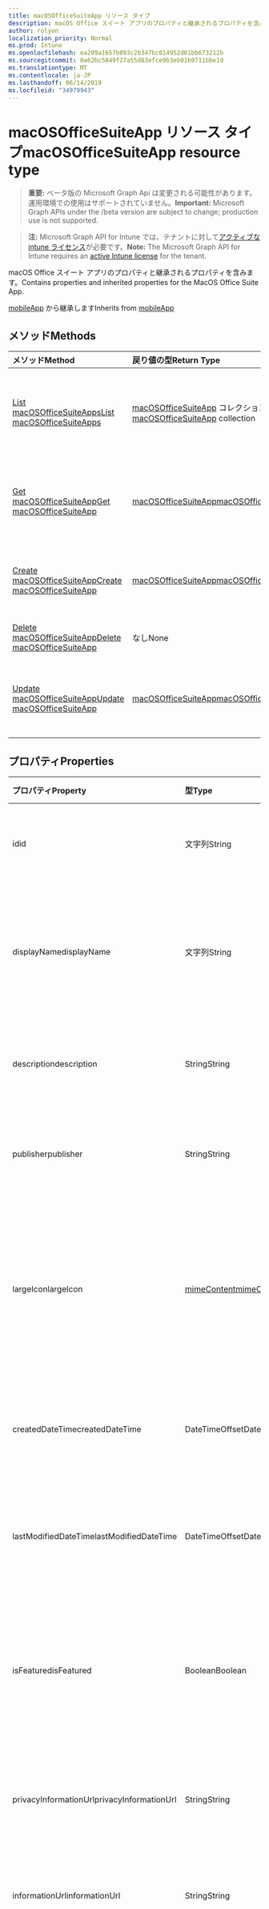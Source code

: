 ```yaml
---
title: macOSOfficeSuiteApp リソース タイプ
description: macOS Office スイート アプリのプロパティと継承されるプロパティを含みます。
author: rolyon
localization_priority: Normal
ms.prod: Intune
ms.openlocfilehash: ea209a1657b093c2b347bc014952d61bb673212b
ms.sourcegitcommit: 0a62bc5849f27a55d83efce9b3eb01b9711bbe1d
ms.translationtype: MT
ms.contentlocale: ja-JP
ms.lasthandoff: 06/14/2019
ms.locfileid: "34979943"
---
```

# <a name="macosofficesuiteapp-resource-type"></a><span data-ttu-id="b34b5-103">macOSOfficeSuiteApp リソース タイプ</span><span class="sxs-lookup"><span data-stu-id="b34b5-103">macOSOfficeSuiteApp resource type</span></span>

> <span data-ttu-id="b34b5-104">**重要:** ベータ版の Microsoft Graph Api は変更される可能性があります。運用環境での使用はサポートされていません。</span><span class="sxs-lookup"><span data-stu-id="b34b5-104">**Important:** Microsoft Graph APIs under the /beta version are subject to change; production use is not supported.</span></span>

> <span data-ttu-id="b34b5-105">**注:** Microsoft Graph API for Intune では、テナントに対して[アクティブな intune ライセンス](https://go.microsoft.com/fwlink/?linkid=839381)が必要です。</span><span class="sxs-lookup"><span data-stu-id="b34b5-105">**Note:** The Microsoft Graph API for Intune requires an [active Intune license](https://go.microsoft.com/fwlink/?linkid=839381) for the tenant.</span></span>

<span data-ttu-id="b34b5-106">macOS Office スイート アプリのプロパティと継承されるプロパティを含みます。</span><span class="sxs-lookup"><span data-stu-id="b34b5-106">Contains properties and inherited properties for the MacOS Office Suite App.</span></span>


<span data-ttu-id="b34b5-107">[mobileApp](../resources/intune-apps-mobileapp.md) から継承します</span><span class="sxs-lookup"><span data-stu-id="b34b5-107">Inherits from [mobileApp](../resources/intune-apps-mobileapp.md)</span></span>

## <a name="methods"></a><span data-ttu-id="b34b5-108">メソッド</span><span class="sxs-lookup"><span data-stu-id="b34b5-108">Methods</span></span>
|<span data-ttu-id="b34b5-109">メソッド</span><span class="sxs-lookup"><span data-stu-id="b34b5-109">Method</span></span>|<span data-ttu-id="b34b5-110">戻り値の型</span><span class="sxs-lookup"><span data-stu-id="b34b5-110">Return Type</span></span>|<span data-ttu-id="b34b5-111">説明</span><span class="sxs-lookup"><span data-stu-id="b34b5-111">Description</span></span>|
|:---|:---|:---|
|[<span data-ttu-id="b34b5-112">List macOSOfficeSuiteApps</span><span class="sxs-lookup"><span data-stu-id="b34b5-112">List macOSOfficeSuiteApps</span></span>](../api/intune-apps-macosofficesuiteapp-list.md)|<span data-ttu-id="b34b5-113">[macOSOfficeSuiteApp](../resources/intune-apps-macosofficesuiteapp.md) コレクション</span><span class="sxs-lookup"><span data-stu-id="b34b5-113">[macOSOfficeSuiteApp](../resources/intune-apps-macosofficesuiteapp.md) collection</span></span>|<span data-ttu-id="b34b5-114">[macOSOfficeSuiteApp](../resources/intune-apps-macosofficesuiteapp.md) オブジェクトのプロパティとリレーションシップをリストします。</span><span class="sxs-lookup"><span data-stu-id="b34b5-114">List properties and relationships of the [macOSOfficeSuiteApp](../resources/intune-apps-macosofficesuiteapp.md) objects.</span></span>|
|[<span data-ttu-id="b34b5-115">Get macOSOfficeSuiteApp</span><span class="sxs-lookup"><span data-stu-id="b34b5-115">Get macOSOfficeSuiteApp</span></span>](../api/intune-apps-macosofficesuiteapp-get.md)|[<span data-ttu-id="b34b5-116">macOSOfficeSuiteApp</span><span class="sxs-lookup"><span data-stu-id="b34b5-116">macOSOfficeSuiteApp</span></span>](../resources/intune-apps-macosofficesuiteapp.md)|<span data-ttu-id="b34b5-117">[macOSOfficeSuiteApp](../resources/intune-apps-macosofficesuiteapp.md) オブジェクトのプロパティとリレーションシップを読み取ります。</span><span class="sxs-lookup"><span data-stu-id="b34b5-117">Read properties and relationships of the [macOSOfficeSuiteApp](../resources/intune-apps-macosofficesuiteapp.md) object.</span></span>|
|[<span data-ttu-id="b34b5-118">Create macOSOfficeSuiteApp</span><span class="sxs-lookup"><span data-stu-id="b34b5-118">Create macOSOfficeSuiteApp</span></span>](../api/intune-apps-macosofficesuiteapp-create.md)|[<span data-ttu-id="b34b5-119">macOSOfficeSuiteApp</span><span class="sxs-lookup"><span data-stu-id="b34b5-119">macOSOfficeSuiteApp</span></span>](../resources/intune-apps-macosofficesuiteapp.md)|<span data-ttu-id="b34b5-120">新しい [macOSOfficeSuiteApp](../resources/intune-apps-macosofficesuiteapp.md) オブジェクトを作成します。</span><span class="sxs-lookup"><span data-stu-id="b34b5-120">Create a new [macOSOfficeSuiteApp](../resources/intune-apps-macosofficesuiteapp.md) object.</span></span>|
|[<span data-ttu-id="b34b5-121">Delete macOSOfficeSuiteApp</span><span class="sxs-lookup"><span data-stu-id="b34b5-121">Delete macOSOfficeSuiteApp</span></span>](../api/intune-apps-macosofficesuiteapp-delete.md)|<span data-ttu-id="b34b5-122">なし</span><span class="sxs-lookup"><span data-stu-id="b34b5-122">None</span></span>|<span data-ttu-id="b34b5-123">[macOSOfficeSuiteApp](../resources/intune-apps-macosofficesuiteapp.md) を削除します。</span><span class="sxs-lookup"><span data-stu-id="b34b5-123">Deletes a [macOSOfficeSuiteApp](../resources/intune-apps-macosofficesuiteapp.md).</span></span>|
|[<span data-ttu-id="b34b5-124">Update macOSOfficeSuiteApp</span><span class="sxs-lookup"><span data-stu-id="b34b5-124">Update macOSOfficeSuiteApp</span></span>](../api/intune-apps-macosofficesuiteapp-update.md)|[<span data-ttu-id="b34b5-125">macOSOfficeSuiteApp</span><span class="sxs-lookup"><span data-stu-id="b34b5-125">macOSOfficeSuiteApp</span></span>](../resources/intune-apps-macosofficesuiteapp.md)|<span data-ttu-id="b34b5-126">[macOSOfficeSuiteApp](../resources/intune-apps-macosofficesuiteapp.md) オブジェクトのプロパティを更新します。</span><span class="sxs-lookup"><span data-stu-id="b34b5-126">Update the properties of a [macOSOfficeSuiteApp](../resources/intune-apps-macosofficesuiteapp.md) object.</span></span>|

## <a name="properties"></a><span data-ttu-id="b34b5-127">プロパティ</span><span class="sxs-lookup"><span data-stu-id="b34b5-127">Properties</span></span>
|<span data-ttu-id="b34b5-128">プロパティ</span><span class="sxs-lookup"><span data-stu-id="b34b5-128">Property</span></span>|<span data-ttu-id="b34b5-129">型</span><span class="sxs-lookup"><span data-stu-id="b34b5-129">Type</span></span>|<span data-ttu-id="b34b5-130">説明</span><span class="sxs-lookup"><span data-stu-id="b34b5-130">Description</span></span>|
|:---|:---|:---|
|<span data-ttu-id="b34b5-131">id</span><span class="sxs-lookup"><span data-stu-id="b34b5-131">id</span></span>|<span data-ttu-id="b34b5-132">文字列</span><span class="sxs-lookup"><span data-stu-id="b34b5-132">String</span></span>|<span data-ttu-id="b34b5-133">エンティティのキー。</span><span class="sxs-lookup"><span data-stu-id="b34b5-133">Key of the entity.</span></span> <span data-ttu-id="b34b5-134">[mobileApp](../resources/intune-apps-mobileapp.md) から継承します</span><span class="sxs-lookup"><span data-stu-id="b34b5-134">Inherited from [mobileApp](../resources/intune-apps-mobileapp.md)</span></span>|
|<span data-ttu-id="b34b5-135">displayName</span><span class="sxs-lookup"><span data-stu-id="b34b5-135">displayName</span></span>|<span data-ttu-id="b34b5-136">文字列</span><span class="sxs-lookup"><span data-stu-id="b34b5-136">String</span></span>|<span data-ttu-id="b34b5-137">管理者が提供またはインポートしたアプリのタイトル。</span><span class="sxs-lookup"><span data-stu-id="b34b5-137">The admin provided or imported title of the app.</span></span> <span data-ttu-id="b34b5-138">[mobileApp](../resources/intune-apps-mobileapp.md) から継承します</span><span class="sxs-lookup"><span data-stu-id="b34b5-138">Inherited from [mobileApp](../resources/intune-apps-mobileapp.md)</span></span>|
|<span data-ttu-id="b34b5-139">description</span><span class="sxs-lookup"><span data-stu-id="b34b5-139">description</span></span>|<span data-ttu-id="b34b5-140">String</span><span class="sxs-lookup"><span data-stu-id="b34b5-140">String</span></span>|<span data-ttu-id="b34b5-141">アプリの説明。</span><span class="sxs-lookup"><span data-stu-id="b34b5-141">The description of the app.</span></span> <span data-ttu-id="b34b5-142">[mobileApp](../resources/intune-apps-mobileapp.md) から継承します</span><span class="sxs-lookup"><span data-stu-id="b34b5-142">Inherited from [mobileApp](../resources/intune-apps-mobileapp.md)</span></span>|
|<span data-ttu-id="b34b5-143">publisher</span><span class="sxs-lookup"><span data-stu-id="b34b5-143">publisher</span></span>|<span data-ttu-id="b34b5-144">String</span><span class="sxs-lookup"><span data-stu-id="b34b5-144">String</span></span>|<span data-ttu-id="b34b5-145">アプリの発行元。</span><span class="sxs-lookup"><span data-stu-id="b34b5-145">The publisher of the app.</span></span> <span data-ttu-id="b34b5-146">[mobileApp](../resources/intune-apps-mobileapp.md) から継承します</span><span class="sxs-lookup"><span data-stu-id="b34b5-146">Inherited from [mobileApp](../resources/intune-apps-mobileapp.md)</span></span>|
|<span data-ttu-id="b34b5-147">largeIcon</span><span class="sxs-lookup"><span data-stu-id="b34b5-147">largeIcon</span></span>|[<span data-ttu-id="b34b5-148">mimeContent</span><span class="sxs-lookup"><span data-stu-id="b34b5-148">mimeContent</span></span>](../resources/intune-shared-mimecontent.md)|<span data-ttu-id="b34b5-149">アプリの詳細に表示され、アイコンのアップロードに使用される大きいアイコン。</span><span class="sxs-lookup"><span data-stu-id="b34b5-149">The large icon, to be displayed in the app details and used for upload of the icon.</span></span> <span data-ttu-id="b34b5-150">[mobileApp](../resources/intune-apps-mobileapp.md) から継承します</span><span class="sxs-lookup"><span data-stu-id="b34b5-150">Inherited from [mobileApp](../resources/intune-apps-mobileapp.md)</span></span>|
|<span data-ttu-id="b34b5-151">createdDateTime</span><span class="sxs-lookup"><span data-stu-id="b34b5-151">createdDateTime</span></span>|<span data-ttu-id="b34b5-152">DateTimeOffset</span><span class="sxs-lookup"><span data-stu-id="b34b5-152">DateTimeOffset</span></span>|<span data-ttu-id="b34b5-153">アプリが作成された日時。</span><span class="sxs-lookup"><span data-stu-id="b34b5-153">The date and time the app was created.</span></span> <span data-ttu-id="b34b5-154">[mobileApp](../resources/intune-apps-mobileapp.md) から継承します</span><span class="sxs-lookup"><span data-stu-id="b34b5-154">Inherited from [mobileApp](../resources/intune-apps-mobileapp.md)</span></span>|
|<span data-ttu-id="b34b5-155">lastModifiedDateTime</span><span class="sxs-lookup"><span data-stu-id="b34b5-155">lastModifiedDateTime</span></span>|<span data-ttu-id="b34b5-156">DateTimeOffset</span><span class="sxs-lookup"><span data-stu-id="b34b5-156">DateTimeOffset</span></span>|<span data-ttu-id="b34b5-157">アプリが最後に変更された日時。</span><span class="sxs-lookup"><span data-stu-id="b34b5-157">The date and time the app was last modified.</span></span> <span data-ttu-id="b34b5-158">[mobileApp](../resources/intune-apps-mobileapp.md) から継承します</span><span class="sxs-lookup"><span data-stu-id="b34b5-158">Inherited from [mobileApp](../resources/intune-apps-mobileapp.md)</span></span>|
|<span data-ttu-id="b34b5-159">isFeatured</span><span class="sxs-lookup"><span data-stu-id="b34b5-159">isFeatured</span></span>|<span data-ttu-id="b34b5-160">Boolean</span><span class="sxs-lookup"><span data-stu-id="b34b5-160">Boolean</span></span>|<span data-ttu-id="b34b5-161">アプリが管理者のおすすめとしてマークされたかどうかを示す値。[mobileApp](../resources/intune-apps-mobileapp.md) から継承します</span><span class="sxs-lookup"><span data-stu-id="b34b5-161">The value indicating whether the app is marked as featured by the admin. Inherited from [mobileApp](../resources/intune-apps-mobileapp.md)</span></span>|
|<span data-ttu-id="b34b5-162">privacyInformationUrl</span><span class="sxs-lookup"><span data-stu-id="b34b5-162">privacyInformationUrl</span></span>|<span data-ttu-id="b34b5-163">String</span><span class="sxs-lookup"><span data-stu-id="b34b5-163">String</span></span>|<span data-ttu-id="b34b5-164">プライバシーに関する声明の URL。</span><span class="sxs-lookup"><span data-stu-id="b34b5-164">The privacy statement Url.</span></span> <span data-ttu-id="b34b5-165">[mobileApp](../resources/intune-apps-mobileapp.md) から継承します</span><span class="sxs-lookup"><span data-stu-id="b34b5-165">Inherited from [mobileApp](../resources/intune-apps-mobileapp.md)</span></span>|
|<span data-ttu-id="b34b5-166">informationUrl</span><span class="sxs-lookup"><span data-stu-id="b34b5-166">informationUrl</span></span>|<span data-ttu-id="b34b5-167">String</span><span class="sxs-lookup"><span data-stu-id="b34b5-167">String</span></span>|<span data-ttu-id="b34b5-168">詳細情報の URL。</span><span class="sxs-lookup"><span data-stu-id="b34b5-168">The more information Url.</span></span> <span data-ttu-id="b34b5-169">[mobileApp](../resources/intune-apps-mobileapp.md) から継承します</span><span class="sxs-lookup"><span data-stu-id="b34b5-169">Inherited from [mobileApp](../resources/intune-apps-mobileapp.md)</span></span>|
|<span data-ttu-id="b34b5-170">owner</span><span class="sxs-lookup"><span data-stu-id="b34b5-170">owner</span></span>|<span data-ttu-id="b34b5-171">String</span><span class="sxs-lookup"><span data-stu-id="b34b5-171">String</span></span>|<span data-ttu-id="b34b5-172">アプリの所有者。</span><span class="sxs-lookup"><span data-stu-id="b34b5-172">The owner of the app.</span></span> <span data-ttu-id="b34b5-173">[mobileApp](../resources/intune-apps-mobileapp.md) から継承します</span><span class="sxs-lookup"><span data-stu-id="b34b5-173">Inherited from [mobileApp](../resources/intune-apps-mobileapp.md)</span></span>|
|<span data-ttu-id="b34b5-174">developer</span><span class="sxs-lookup"><span data-stu-id="b34b5-174">developer</span></span>|<span data-ttu-id="b34b5-175">String</span><span class="sxs-lookup"><span data-stu-id="b34b5-175">String</span></span>|<span data-ttu-id="b34b5-176">アプリの開発者。</span><span class="sxs-lookup"><span data-stu-id="b34b5-176">The developer of the app.</span></span> <span data-ttu-id="b34b5-177">[mobileApp](../resources/intune-apps-mobileapp.md) から継承します</span><span class="sxs-lookup"><span data-stu-id="b34b5-177">Inherited from [mobileApp](../resources/intune-apps-mobileapp.md)</span></span>|
|<span data-ttu-id="b34b5-178">notes</span><span class="sxs-lookup"><span data-stu-id="b34b5-178">notes</span></span>|<span data-ttu-id="b34b5-179">String</span><span class="sxs-lookup"><span data-stu-id="b34b5-179">String</span></span>|<span data-ttu-id="b34b5-180">アプリ用のメモ。</span><span class="sxs-lookup"><span data-stu-id="b34b5-180">Notes for the app.</span></span> <span data-ttu-id="b34b5-181">[mobileApp](../resources/intune-apps-mobileapp.md) から継承します</span><span class="sxs-lookup"><span data-stu-id="b34b5-181">Inherited from [mobileApp](../resources/intune-apps-mobileapp.md)</span></span>|
|<span data-ttu-id="b34b5-182">uploadState</span><span class="sxs-lookup"><span data-stu-id="b34b5-182">uploadState</span></span>|<span data-ttu-id="b34b5-183">Int32</span><span class="sxs-lookup"><span data-stu-id="b34b5-183">Int32</span></span>|<span data-ttu-id="b34b5-184">アップロード状態。</span><span class="sxs-lookup"><span data-stu-id="b34b5-184">The upload state.</span></span> <span data-ttu-id="b34b5-185">[mobileApp](../resources/intune-apps-mobileapp.md) から継承します</span><span class="sxs-lookup"><span data-stu-id="b34b5-185">Inherited from [mobileApp](../resources/intune-apps-mobileapp.md)</span></span>|
|<span data-ttu-id="b34b5-186">publishingState</span><span class="sxs-lookup"><span data-stu-id="b34b5-186">publishingState</span></span>|[<span data-ttu-id="b34b5-187">mobileAppPublishingState</span><span class="sxs-lookup"><span data-stu-id="b34b5-187">mobileAppPublishingState</span></span>](../resources/intune-apps-mobileapppublishingstate.md)|<span data-ttu-id="b34b5-188">アプリの発行の状態。</span><span class="sxs-lookup"><span data-stu-id="b34b5-188">The publishing state for the app.</span></span> <span data-ttu-id="b34b5-189">アプリが発行されていない限り、アプリを割り当てることができません。</span><span class="sxs-lookup"><span data-stu-id="b34b5-189">The app cannot be assigned unless the app is published.</span></span> <span data-ttu-id="b34b5-190">[MobileApp](../resources/intune-apps-mobileapp.md)から継承されます。</span><span class="sxs-lookup"><span data-stu-id="b34b5-190">Inherited from [mobileApp](../resources/intune-apps-mobileapp.md).</span></span> <span data-ttu-id="b34b5-191">可能な値は、`notPublished`、`processing`、`published` です。</span><span class="sxs-lookup"><span data-stu-id="b34b5-191">Possible values are: `notPublished`, `processing`, `published`.</span></span>|
|<span data-ttu-id="b34b5-192">isAssigned</span><span class="sxs-lookup"><span data-stu-id="b34b5-192">isAssigned</span></span>|<span data-ttu-id="b34b5-193">Boolean</span><span class="sxs-lookup"><span data-stu-id="b34b5-193">Boolean</span></span>|<span data-ttu-id="b34b5-194">アプリが少なくとも1つのグループに割り当てられているかどうかを示す値。</span><span class="sxs-lookup"><span data-stu-id="b34b5-194">The value indicating whether the app is assigned to at least one group.</span></span> <span data-ttu-id="b34b5-195">[mobileApp](../resources/intune-apps-mobileapp.md) から継承します</span><span class="sxs-lookup"><span data-stu-id="b34b5-195">Inherited from [mobileApp](../resources/intune-apps-mobileapp.md)</span></span>|
|<span data-ttu-id="b34b5-196">roleScopeTagIds</span><span class="sxs-lookup"><span data-stu-id="b34b5-196">roleScopeTagIds</span></span>|<span data-ttu-id="b34b5-197">文字列コレクション</span><span class="sxs-lookup"><span data-stu-id="b34b5-197">String collection</span></span>|<span data-ttu-id="b34b5-198">このモバイルアプリの範囲タグ id のリスト。</span><span class="sxs-lookup"><span data-stu-id="b34b5-198">List of scope tag ids for this mobile app.</span></span> <span data-ttu-id="b34b5-199">[mobileApp](../resources/intune-apps-mobileapp.md) から継承します</span><span class="sxs-lookup"><span data-stu-id="b34b5-199">Inherited from [mobileApp](../resources/intune-apps-mobileapp.md)</span></span>|
|<span data-ttu-id="b34b5-200">dependentAppCount</span><span class="sxs-lookup"><span data-stu-id="b34b5-200">dependentAppCount</span></span>|<span data-ttu-id="b34b5-201">Int32</span><span class="sxs-lookup"><span data-stu-id="b34b5-201">Int32</span></span>|<span data-ttu-id="b34b5-202">子アプリが持つ依存関係の合計数。</span><span class="sxs-lookup"><span data-stu-id="b34b5-202">The total number of dependencies the child app has.</span></span> <span data-ttu-id="b34b5-203">[mobileApp](../resources/intune-apps-mobileapp.md) から継承します</span><span class="sxs-lookup"><span data-stu-id="b34b5-203">Inherited from [mobileApp](../resources/intune-apps-mobileapp.md)</span></span>|

## <a name="relationships"></a><span data-ttu-id="b34b5-204">リレーションシップ</span><span class="sxs-lookup"><span data-stu-id="b34b5-204">Relationships</span></span>
|<span data-ttu-id="b34b5-205">リレーションシップ</span><span class="sxs-lookup"><span data-stu-id="b34b5-205">Relationship</span></span>|<span data-ttu-id="b34b5-206">型</span><span class="sxs-lookup"><span data-stu-id="b34b5-206">Type</span></span>|<span data-ttu-id="b34b5-207">説明</span><span class="sxs-lookup"><span data-stu-id="b34b5-207">Description</span></span>|
|:---|:---|:---|
|<span data-ttu-id="b34b5-208">categories</span><span class="sxs-lookup"><span data-stu-id="b34b5-208">categories</span></span>|<span data-ttu-id="b34b5-209">[mobileAppCategory](../resources/intune-apps-mobileappcategory.md) コレクション</span><span class="sxs-lookup"><span data-stu-id="b34b5-209">[mobileAppCategory](../resources/intune-apps-mobileappcategory.md) collection</span></span>|<span data-ttu-id="b34b5-210">このアプリのカテゴリのリスト。</span><span class="sxs-lookup"><span data-stu-id="b34b5-210">The list of categories for this app.</span></span> <span data-ttu-id="b34b5-211">[mobileApp](../resources/intune-apps-mobileapp.md) から継承します</span><span class="sxs-lookup"><span data-stu-id="b34b5-211">Inherited from [mobileApp](../resources/intune-apps-mobileapp.md)</span></span>|
|<span data-ttu-id="b34b5-212">assignments</span><span class="sxs-lookup"><span data-stu-id="b34b5-212">assignments</span></span>|<span data-ttu-id="b34b5-213">[mobileAppAssignment](../resources/intune-apps-mobileappassignment.md) コレクション</span><span class="sxs-lookup"><span data-stu-id="b34b5-213">[mobileAppAssignment](../resources/intune-apps-mobileappassignment.md) collection</span></span>|<span data-ttu-id="b34b5-214">このモバイル アプリのグループ割り当てのリスト。</span><span class="sxs-lookup"><span data-stu-id="b34b5-214">The list of group assignments for this mobile app.</span></span> <span data-ttu-id="b34b5-215">[mobileApp](../resources/intune-apps-mobileapp.md) から継承します</span><span class="sxs-lookup"><span data-stu-id="b34b5-215">Inherited from [mobileApp](../resources/intune-apps-mobileapp.md)</span></span>|
|<span data-ttu-id="b34b5-216">installSummary</span><span class="sxs-lookup"><span data-stu-id="b34b5-216">installSummary</span></span>|[<span data-ttu-id="b34b5-217">mobileAppInstallSummary</span><span class="sxs-lookup"><span data-stu-id="b34b5-217">mobileAppInstallSummary</span></span>](../resources/intune-apps-mobileappinstallsummary.md)|<span data-ttu-id="b34b5-218">モバイル アプリ インストール概要です。</span><span class="sxs-lookup"><span data-stu-id="b34b5-218">Mobile App Install Summary.</span></span> <span data-ttu-id="b34b5-219">[mobileApp](../resources/intune-apps-mobileapp.md) から継承します</span><span class="sxs-lookup"><span data-stu-id="b34b5-219">Inherited from [mobileApp](../resources/intune-apps-mobileapp.md)</span></span>|
|<span data-ttu-id="b34b5-220">deviceStatuses</span><span class="sxs-lookup"><span data-stu-id="b34b5-220">deviceStatuses</span></span>|<span data-ttu-id="b34b5-221">[mobileAppInstallStatus](../resources/intune-apps-mobileappinstallstatus.md)コレクション</span><span class="sxs-lookup"><span data-stu-id="b34b5-221">[mobileAppInstallStatus](../resources/intune-apps-mobileappinstallstatus.md) collection</span></span>|<span data-ttu-id="b34b5-222">このモバイルアプリのインストール状態のリスト。</span><span class="sxs-lookup"><span data-stu-id="b34b5-222">The list of installation states for this mobile app.</span></span> <span data-ttu-id="b34b5-223">[mobileApp](../resources/intune-apps-mobileapp.md) から継承します</span><span class="sxs-lookup"><span data-stu-id="b34b5-223">Inherited from [mobileApp](../resources/intune-apps-mobileapp.md)</span></span>|
|<span data-ttu-id="b34b5-224">userStatuses</span><span class="sxs-lookup"><span data-stu-id="b34b5-224">userStatuses</span></span>|<span data-ttu-id="b34b5-225">[Userappinstallstatus](../resources/intune-apps-userappinstallstatus.md)コレクション</span><span class="sxs-lookup"><span data-stu-id="b34b5-225">[userAppInstallStatus](../resources/intune-apps-userappinstallstatus.md) collection</span></span>|<span data-ttu-id="b34b5-226">このモバイルアプリのインストール状態のリスト。</span><span class="sxs-lookup"><span data-stu-id="b34b5-226">The list of installation states for this mobile app.</span></span> <span data-ttu-id="b34b5-227">[mobileApp](../resources/intune-apps-mobileapp.md) から継承します</span><span class="sxs-lookup"><span data-stu-id="b34b5-227">Inherited from [mobileApp](../resources/intune-apps-mobileapp.md)</span></span>|
|<span data-ttu-id="b34b5-228">関連性</span><span class="sxs-lookup"><span data-stu-id="b34b5-228">relationships</span></span>|<span data-ttu-id="b34b5-229">[mobileAppRelationship](../resources/intune-apps-mobileapprelationship.md)コレクション</span><span class="sxs-lookup"><span data-stu-id="b34b5-229">[mobileAppRelationship](../resources/intune-apps-mobileapprelationship.md) collection</span></span>|<span data-ttu-id="b34b5-230">このモバイルアプリのリレーションシップのリスト。</span><span class="sxs-lookup"><span data-stu-id="b34b5-230">List of relationships for this mobile app.</span></span> <span data-ttu-id="b34b5-231">[mobileApp](../resources/intune-apps-mobileapp.md) から継承します</span><span class="sxs-lookup"><span data-stu-id="b34b5-231">Inherited from [mobileApp](../resources/intune-apps-mobileapp.md)</span></span>|

## <a name="json-representation"></a><span data-ttu-id="b34b5-232">JSON 表記</span><span class="sxs-lookup"><span data-stu-id="b34b5-232">JSON Representation</span></span>
<span data-ttu-id="b34b5-233">以下は、リソースの JSON 表記です。</span><span class="sxs-lookup"><span data-stu-id="b34b5-233">Here is a JSON representation of the resource.</span></span>
<!-- {
  "blockType": "resource",
  "keyProperty": "id",
  "@odata.type": "microsoft.graph.macOSOfficeSuiteApp"
}
-->
``` json
{
  "@odata.type": "#microsoft.graph.macOSOfficeSuiteApp",
  "id": "String (identifier)",
  "displayName": "String",
  "description": "String",
  "publisher": "String",
  "largeIcon": {
    "@odata.type": "microsoft.graph.mimeContent",
    "type": "String",
    "value": "binary"
  },
  "createdDateTime": "String (timestamp)",
  "lastModifiedDateTime": "String (timestamp)",
  "isFeatured": true,
  "privacyInformationUrl": "String",
  "informationUrl": "String",
  "owner": "String",
  "developer": "String",
  "notes": "String",
  "uploadState": 1024,
  "publishingState": "String",
  "isAssigned": true,
  "roleScopeTagIds": [
    "String"
  ],
  "dependentAppCount": 1024
}
```





